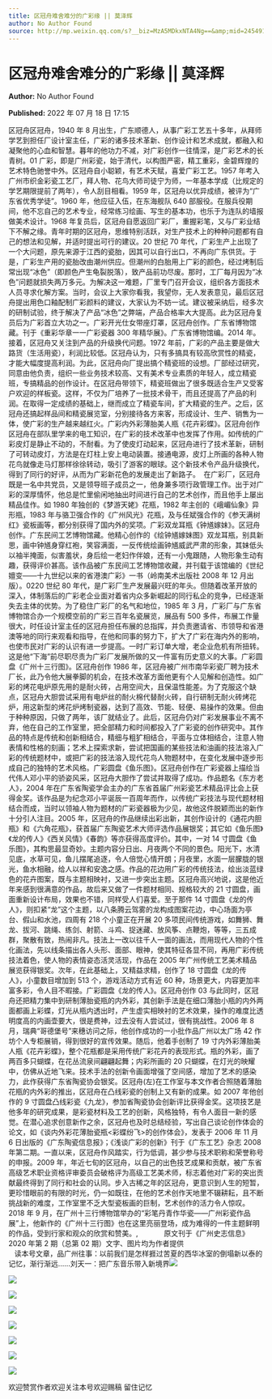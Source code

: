 ```yaml
---
title: 区冠舟难舍难分的广彩缘 || 莫泽辉
author: No Author Found
source: http://mp.weixin.qq.com/s?__biz=MzA5MDkxNTA4Ng==&amp;mid=2454912456&amp;idx=1&amp;sn=7817779f34a3cf40a71cd8a9a71108b1&amp;chksm=87a235a9b0d5bcbfe3fd166269d3f1e4b12ca6191211bd75b512a80a799af85d43776614e9e9&poc_token=HJ_Do2ejHyO-wNZGG8Q1S8FdPgy1YBBEob-nUEme
---
```


# 区冠舟难舍难分的广彩缘 || 莫泽辉

**Author:** No Author Found

**Published:** 2022 年 07 月 18 日 17:15

区冠舟区冠舟，1940 年 8 月出生，广东顺德人，从事广彩工艺五十多年，从拜师学艺到担任厂设计室主任，广彩的诸多技术革新、创作设计和艺术成就，都融入和凝聚他的心血和智慧。暮年的他功力不减，对广彩创作一往情深，是广彩艺术的长青树。01 广彩，即是广州彩瓷，始于清代，以构图严密，精工重彩，金碧辉煌的艺术特色驰誉中外。区冠舟自小聪颖，有艺术天赋，喜爱广彩工艺。1957 年考入广州市织金彩瓷工艺厂，拜人物、花鸟大师司徒宁为师，一年基本学成（比规定的学艺期限提前了两年），令人刮目相看。1959 年，区冠舟以优异成绩，被评为“广东省优秀学徒”。1960 年，他应征入伍，在东海舰队 640 部服役。在服兵役期间，他不忘自己的艺术专业，经常练习绘画、写生的基本功，也乐于为连队的墙报做美术设计。1968 年复员后，区冠舟自愿返回广彩厂，重握彩笔，又与广彩业结下不解之缘。青年时期的区冠舟，思维特别活跃，对生产技术上的种种问题都有自己的想法和见解，并适时提出可行的建议。20 世纪 70 年代，广彩生产上出现了一个大问题，原先来源于江西的瓷胎，因其可以自行出口，不再向广东供货。于是，广彩生产用的瓷胎改由潮州供应。但潮州的白胎用上广彩的颜色，经过烤制后常出现“冰色”（即颜色产生龟裂脱落），致产品前功尽废。那时，工厂每月因为“冰色”问题就损失两万多元。为解决这一难题，厂里专门召开会议，组织各方面技术人员寻求化解方案。当时，会议上大家你看我，我望你，无人发表意见，最后区冠舟提出用色口釉配制广彩颜料的建议，大家认为不妨一试。建议被采纳后，经多次的研制试验，终于解决了产品“冰色”之弊端，产品合格率大大提高。此为区冠舟复员后为广彩首立大功之一。广彩开光仕女带座灯罩，区冠舟创作。广东省博物馆藏。刊于《重彩华章一一广彩瓷器 300 年精华展》。广东省博物馆编。2014 年。接着，区冠舟又关注到产品的升级换代问题。1972 年前，广彩的产品主要是做大路货（生活用瓷），利润比较低。区冠舟认为，只有多搞具有较高欣赏性的精瓷，才能大幅度提高利润。为此，区冠舟向厂提出搞个精瓷班的设想。厂部经过研究，同意由他负责，组织一些业务技术较高、又有美术专业素质的年轻人，成立精瓷班，专搞精品的创作设计。在区冠舟带领下，精瓷班做出了很多既适合生产又受客户欢迎的样板瓷。这样，不仅为厂培养了一批技术骨干，而且还提高了产品的利润。在取得一定成绩的基础上，继而成立了精瓷车间，扩大精瓷的生产。之后，区冠舟还搞起样品间和精瓷展览室，分别接待各方来客，形成设计、生产、销售为一体，使广彩的生产越来越红火。广彩内外彩薄胎美人瓶《花卉彩蝶》。区冠舟创作区冠舟在部队里学来的电工知识，在广彩的技术改革中也发挥了作用。如传统的广彩皮灯是静止不动的，不耐看。为了使皮灯动起来，区冠舟进行了技术革新，研制了可转动皮灯，方法是在灯柱上安上电动装置。接通电源，皮灯上所画的各种人物花鸟就像走马灯那样徐徐转动，吸引了游客的眼球。这个新技术令产品升级换代，得到了同行的好评，从而为广彩新花色的发展走出了新路子。  在广彩厂，区冠舟既是一名中共党员，又是领导班子成员之一，他身兼多项行政管理工作。出于对广彩的深厚情怀，他总是忙里偷闲地抽出时间进行自己的艺术创作，而且他手上屡出精品佳作。如 1980 年独创的《梦游天姥》花瓶，1982 年主创的《峨嵋仙象》异形瓶，1983 年与骆卫强合作的《广州风光》花瓶，及与任斌强合作的《参天满树红》瓷板画等，都分别获得了国内外的奖项。广彩双龙耳瓶《钟馗嫁妹》。区冠舟创作。广东民间工艺博物馆藏。他精心创作的《绘钟馗嫁妹图》双龙耳瓶，别具新思，画中钟馗身穿红袍，笑容满面，一反传统绘画钟馗威武严肃的形象，其妹低头以袖半掩面，似害羞状，身后绘一老妇作伴娘，还有一小鬼跟随，人物形象生动有趣，获得评价甚高。该作品被广东民间工艺博物馆收藏，并刊载于该馆编的《世纪嬗变——十九世纪以来的省港澳广彩》一书（岭南美术出版社 2008 年 12 月出版）。0220 世纪 80 年代，是广彩厂生产发展最兴旺的年头。但随着改革开放的深入，体制落后的广彩老企业面对着省内众多新崛起的同行私企的竞争，已经逐渐失去主体的优势。为了稳住广彩厂的名气和地位，1985 年 3 月，广彩厂与广东省博物馆合办一个规模空前的广彩三百年名瓷展览，展品有 500 多件，布展工作量很大，时任设计室主任的区冠舟担任布展的总指挥，并负责邀请省、市领导和省港澳等地的同行来观看和指导，在他和同事的努力下，扩大了广彩在海内外的影响，也使市民对广彩的认识有进一步提高。一时广彩订单大增，老企业危机有所扭转。这是他“下海”前尽职尽责为广彩厂发展所做的又一件富有历史意义的大事。广彩圆盘《广州十三行图》。区冠舟创作 1986 年，区冠舟被广州市南华彩瓷厂聘为技术厂长，此乃令他大展拳脚的机会，在技术改革方面他更有个人见解和创造性。如广彩的烤花电炉原先用的是耐火砖，占用空间大，且保温性能差。为了克服这个缺点，区冠舟大胆尝试采用有电炉丝的耐火棉代替耐火砖，自行研制无耐火砖烤花炉，用这新型的烤花炉烤制瓷器，达到了高效、节能、轻便、易操作的效果。但由于种种原因，只做了两年，该厂就结业了。此后，区冠舟仍对广彩发展事业不离不弃，他在自己的工作室里，把全部精力和时间都投入了广彩瓷的创作研究中。其作品的特点是传统和创新相结合，精细与粗犷相结合，平面与立体相结合，注意人物表情和性格的刻画；艺术上探索求新，尝试把国画的某些技法和油画的技法溶入广彩的传统题材中，或把广彩的技法溶入现代花鸟人物题材中，在变化发展中逐步形成自己的独特的艺术风格。广彩圆盘《鱼乐图》。区冠舟创作在广彩瓷器上描绘当代伟人邓小平的骄姿风采，区冠舟大胆作了尝试并取得了成功。作品题名《东方老人》，2004 年在广东省陶瓷学会主办的广东省首届广州彩瓷艺术精品评比会上获得金奖。该作品是为纪念邓小平诞辰一百周年而作，以传统广彩技法与现代题材相结合而成，当时以领袖人物为题材的广彩瓷器极为少见，故他这件脱颖而出的新作十分引人注目。2005 年，区冠舟的作品继续出彩出新，其创作设计的《通花内胆瓶》和《六角花瓶》，获首届广东陶瓷艺术大师评选作品展银奖；其它如《鱼乐图》《龙的传人》《西关风情》《春韵》等亦获得高度评价。其中，一对 14 寸圆盘《鱼乐图》，其构思最显奇妙。主题内容分日出、月夜两个不同的景色。阳光下，水清见底，水草可见，鱼儿摆尾追逐，令人倍觉心情开朗；月夜里，水面一层朦胧的银光，鱼水相融，给人以祥和安逸之感。作品的花边用广彩的传统技法，绘出淡蓝绿色的花卉图案，既与主题相映衬，又进一步突出主题。区冠舟高兴地说，这是他近年来感到很满意的作品，故后来又做了一件题材相同、规格较大的 21 寸圆盘，画面重新设计布局，效果也不错，同样受人们喜爱。至于那件 14 寸圆盘《龙的传人》，则扣紧“龙”这个主题，以八条腾云驾雾的龙构成图案花边，中心场面为亭台、假山和水池，四周有 218 个小童正在开展 20 多项民间传统游戏，如舞狮、舞龙、拔河、跳绳、练剑、射箭、斗鸡、捉迷藏、放风筝、点鞭炮，等等，三五成群，聚散有致，热闹非凡。技法上一改以往千人一面的画法，而用现代人物的个性化画法，先以线条描出各人头形、面部、眼神，使其特征各显不同，再用广彩传统技法着色，使人物的表情姿态活灵活现，作品在 2005 年广州传统工艺美术精品展览获得银奖。次年，在此基础上，又精益求精，创作了 18 寸圆盘《龙的传人》，小童数目增加到 513 个，游戏活动方式有近 60 种，场景更大，内容更加丰富多彩，令人目不暇接。广彩圆盘《龙的传人》。区冠舟创作 03 与此同时，区冠舟还把精力集中到研制薄胎瓷瓶的内外彩，其创新手法是在细口薄胎小瓶的内外两面都画上彩蝶，灯光从瓶内透出时，产生虚实相映衬的艺术效果，操作的难度比透明度高的内画壶要大，很是费神，过去没有人尝试过，很有挑战性。2006 年 8 月，瑞典“哥德堡号”来穗访问之际，他创作成功的一小批作品广州以太广场 42 作坊个人专柜展销，得到很好的宣传效果。随后，他着手创制了 19 寸内外彩薄胎美人瓶《花卉彩蝶》，整个花瓶都是采用传统广彩花卉的表现形式。瓶的外彩，画了两百多只蝴蝶，在花丛流泉间翩翩起舞；内彩所画的 20 只蝴蝶，在灯光的映耀中，仿佛从近地飞来。技术手法的创新令画面增强了空间感，增加了艺术的感染力，此作获得广东省陶瓷协会银奖。区冠舟(左)在工作室与本文作者合照随着薄胎花瓶的内外彩的推出，区冠舟在凸线彩瓷的创制上又有新的成果。如 2007 年他创作的 9 寸圆盘凸线彩瓷《九龙》，参加省陶瓷协会创新评比获得金奖。这项技艺是他多年的研究成果，是彩瓷材料及工艺的创新，风格独特，有令人面目一新的感觉。在潜心追求创意新作之余，区冠舟也及时总结经验，写出自己谈论创作体会的论文，如《谈内外彩花薄胎瓷瓶<彩蝶纷飞>的创作体会》，发表于 2006 年 11 月 6 日出版的《广东陶瓷信息报》；《浅谈广彩的创新》刊于《广东工艺》杂志 2008 年第二期。一直以来，区冠舟作风踏实，行为低调，甚少参与技术职称和荣誉称号的申报。2009 年，年近七旬的区冠舟，以自己的出色技艺成果和贡献，被广东省高级艺术职业资格评审委员会破格评为高级工艺美术师，标志着他对广彩的突出贡献最终得到了同行和社会的认同。步入古稀之年的区冠舟，更意识到人生的短暂，更珍惜眼前的有限的时光，仍一如既往，在他的艺术创作天地里不辍耕耘，且不断挑战新的难度，工作室里不乏大型瓷板画的巨制，艺术创作的活力令人惊叹。2018 年 9 月，在广州十三行博物馆举办的“彩笔丹青作华瓷——广州彩瓷作品展”上，他新作的《广州十三行图》也在这里亮丽登场，成为难得的一件主题鲜明的作品，受到行家和观众的欣赏和赞美。,             原文刊于《广州史志信息》2020 年第 2 期（总第 02 期）文字、图片均为作者提供                                          读本号文章，品广州往事：以前我们是怎样捱过苦夏的西华冰室的倒塌新以泰的记忆，渐行渐远……刘天一：把广东音乐带入新境界![](https://mmbiz.qpic.cn/mmbiz_jpg/PJWG74pLsMaaOYLiafPTZfBxe3kvzAIS5nIsgibiczFMHpcbQxYfSleVcba0hQiaP5icgXKIp8j3qCxhhuke1cKm4WA/640)

![](https://mmbiz.qpic.cn/mmbiz_jpg/PJWG74pLsMaaOYLiafPTZfBxe3kvzAIS51RvFua54ykk0k85dicyQRKISiaNe1a2BPaTKtFECA8MShPPSwxxmtrtw/640)

![](https://mmbiz.qpic.cn/mmbiz_jpg/PJWG74pLsMaaOYLiafPTZfBxe3kvzAIS5rvxar7O3f7ctKyzWz0n5p3qghouhiauwiaWMPTzJHYVraZR9o3aia1Fibg/640)

![](https://mmbiz.qpic.cn/mmbiz_jpg/PJWG74pLsMaaOYLiafPTZfBxe3kvzAIS5OpLlgv2l5ZMNry0hJMP5BgxibhrvaHkUia7TEr436LCs3llL3nYBibDFA/640)

![](https://mmbiz.qpic.cn/mmbiz_jpg/PJWG74pLsMaaOYLiafPTZfBxe3kvzAIS5W5BYpicceuhjU8myJPMGpHk8etXqmWGS04I6B1QzPvHhYqAp1YMpYzw/640)

![](https://mmbiz.qpic.cn/mmbiz_jpg/PJWG74pLsMaaOYLiafPTZfBxe3kvzAIS51f3ZyXwLE930tpBMP0U4dL0XQazBjDqNu0EOM9ftosUibqq5ygWIIGg/640)

![](https://mmbiz.qpic.cn/mmbiz_jpg/PJWG74pLsMaaOYLiafPTZfBxe3kvzAIS5CFSh3icOGicYN3DycREQ1pv4RDmtibj7tGibr0U1uniaKpU3L7C2baLibVjQ/640)

![](https://mmbiz.qpic.cn/mmbiz_jpg/PJWG74pLsMaaOYLiafPTZfBxe3kvzAIS5q8BDd5iaZOUVyZuhbjUxHAvVcbBXdFIjO0fgphp5P2lTIU933QdneGA/640)

欢迎赞赏作者欢迎关注本号欢迎赐稿 留住记忆
